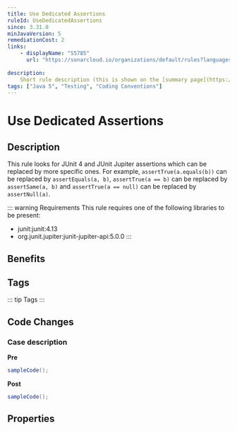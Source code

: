 ```yaml
---
title: Use Dedicated Assertions
ruleId: UseDedicatedAssertions
since: 3.31.0
minJavaVersion: 5
remediationCost: 2
links:
    - displayName: "S5785"
      url: "https://sonarcloud.io/organizations/default/rules?languages=java&open=java%3AS5785&q=S5785"
    
description:
    Short rule description (this is shown on the [summary page](https://jsparrow.github.io/rules/#summary)).
tags: ["Java 5", "Testing", "Coding Conventions"]
---
```


# Use Dedicated Assertions

<RuleProperties />

## Description

This rule looks for JUnit 4 and JUnit Jupiter assertions which can be replaced by more specific ones. 
For example, `assertTrue(a.equals(b))` can be replaced by `assertEquals(a, b)`, `assertTrue(a == b)` can be 
replaced by `assertSame(a, b)` and `assertTrue(a == null)` can be replaced by `assertNull(a)`.

::: warning Requirements
This rule requires one of the following libraries to be present:
* junit:junit:4.13
* org.junit.jupiter:junit-jupiter-api:5.0.0
:::

## Benefits

## Tags

::: tip Tags
<TagLinks />
:::

## Code Changes

### Case description

__Pre__
```java
sampleCode();
```

__Post__
```java
sampleCode();
```

<VersionNotice />

## Properties

<RuleProperties />